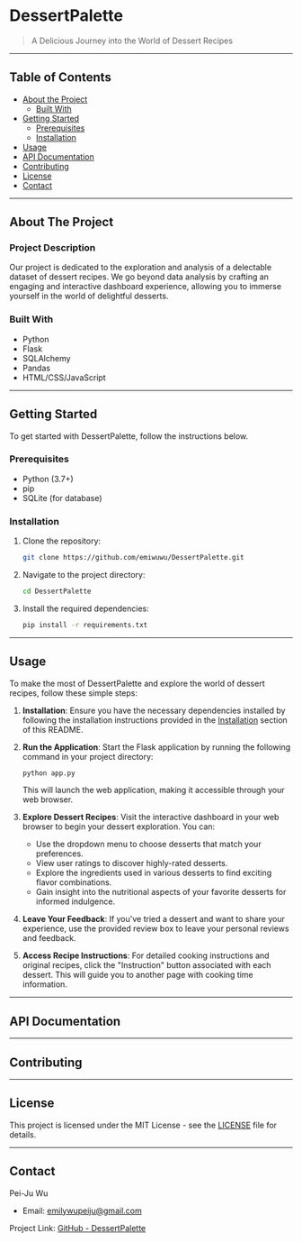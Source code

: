 # DessertPalette

> A Delicious Journey into the World of Dessert Recipes

---

## Table of Contents

- [About the Project](#about-the-project)
  - [Built With](#built-with)
- [Getting Started](#getting-started)
  - [Prerequisites](#prerequisites)
  - [Installation](#installation)
- [Usage](#usage)
- [API Documentation](#api-documentation)
- [Contributing](#contributing)
- [License](#license)
- [Contact](#contact)

---

## About The Project

### Project Description

Our project is dedicated to the exploration and analysis of a delectable dataset of dessert recipes. We go beyond data analysis by crafting an engaging and interactive dashboard experience, allowing you to immerse yourself in the world of delightful desserts.

### Built With

- Python
- Flask
- SQLAlchemy
- Pandas
- HTML/CSS/JavaScript

---

## Getting Started

To get started with DessertPalette, follow the instructions below.

### Prerequisites

- Python (3.7+)
- pip
- SQLite (for database)

### Installation

1. Clone the repository:

   ```sh
   git clone https://github.com/emiwuwu/DessertPalette.git
   ```

2. Navigate to the project directory:

   ```sh
   cd DessertPalette
   ```

3. Install the required dependencies:

   ```sh
   pip install -r requirements.txt
   ```

---
## Usage

To make the most of DessertPalette and explore the world of dessert recipes, follow these simple steps:

1. **Installation**: Ensure you have the necessary dependencies installed by following the installation instructions provided in the [Installation](#installation) section of this README.

2. **Run the Application**: Start the Flask application by running the following command in your project directory:

   ```sh
   python app.py
   ```

   This will launch the web application, making it accessible through your web browser.

3. **Explore Dessert Recipes**: Visit the interactive dashboard in your web browser to begin your dessert exploration. You can:

   - Use the dropdown menu to choose desserts that match your preferences.
   - View user ratings to discover highly-rated desserts.
   - Explore the ingredients used in various desserts to find exciting flavor combinations.
   - Gain insight into the nutritional aspects of your favorite desserts for informed indulgence.

4. **Leave Your Feedback**: If you've tried a dessert and want to share your experience, use the provided review box to leave your personal reviews and feedback.

5. **Access Recipe Instructions**: For detailed cooking instructions and original recipes, click the "Instruction" button associated with each dessert. This will guide you to another page with cooking time information.

---

## API Documentation


---

## Contributing

---

## License

This project is licensed under the MIT License - see the [LICENSE](LICENSE) file for details.

---

## Contact

Pei-Ju Wu
- Email: emilywupeiju@gmail.com

Project Link: [GitHub - DessertPalette](https://github.com/emiwuwu/DessertPalette)

